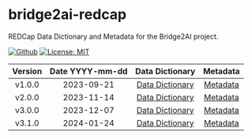 # bridge2ai-redcap

REDCap Data Dictionary and Metadata for the Bridge2AI project.

[![Github](https://img.shields.io/badge/github-3.1.0-green?style=flat&logo=github)](https://github.com/eipm/bridge2ai-redcap) [![License: MIT](https://img.shields.io/badge/License-MIT-yellow.svg)](https://opensource.org/licenses/MIT)

| Version | Date YYYY-mm-dd | Data Dictionary | Metadata |
| :---: | :---: | :---: | :---: |
| v1.0.0 | 2023-09-21 | [Data Dictionary](v1.0.0/20230921145534_DataDictionary_8ba2fa.csv) | [Metadata](v1.0.0/Bridge2AIDEVELOPMENT_2023-09-21_1504.REDCap.xml) |
| v2.0.0 | 2023-11-14 | [Data Dictionary](v2.0.0/20231115123207_DataDictionary_a2f905.csv) | [Metadata](v2.0.0/Bridge2AIPRODUCTION_2023-11-15_1229.REDCap.xml) |
| v3.0.0 | 2023-12-07 | [Data Dictionary](v3.0.0/20231208072738_DataDictionary_68dea0.csv) | [Metadata](v3.0.0/Bridge2AIPRODUCTION_2023-12-08_0727.REDCap.xml) |
| v3.1.0 | 2024-01-24 | [Data Dictionary](v3.1.0/20240124162250_DataDictionary_0e5723.csv) | [Metadata](v3.1.0/Bridge2AIPRODUCTION_2024-01-24_1622.REDCap.xml) |